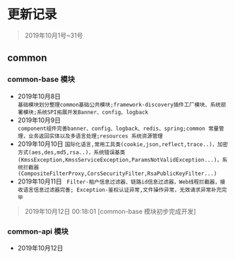 #  更新记录
> 2019年10月1号~31号
## common
### common-base 模块
- 2019年10月8日  
    ``基础模块划分整理common基础公共模块;framework-discovery插件工厂模块、系统部署模块;系统SPI拓展开发Banner、config、logback``
- 2019年10月9日  
    ``component组件完善banner、config、logback、redis、spring;common 常量管理，业务返回实体以及多语言处理;resources 系统资源管理``
- 2019年10月10日
    ``国际化语言,常用工具类(cookie,json,reflect,trace..)，加密方式(aes,des,md5,rsa..)，系统错误基类(KmssException,KmssServiceException,ParamsNotValidException...)，系统拦截器(CompositeFilterProxy,CorsSecurityFilter,RsaPublicKeyFilter...)``  
- 2019年10月11日
    `` Filter-租户信息过滤器、链路id信息过滤器，Web线程拦截器，接收语言信息过滤器完善; Exception-鉴权认证异常,文件操作异常，无效请求异常补充完毕``
> 2019年10月12日 00:18:01  [common-base 模块初步完成开发]
### common-api 模块
- 2019年10月12日